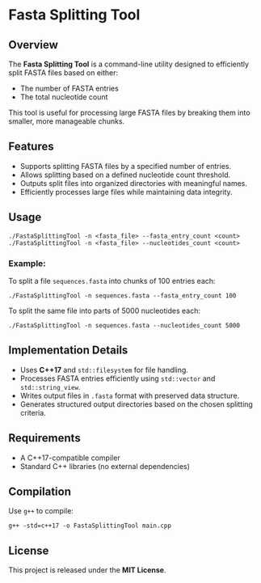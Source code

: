 # Fasta Splitting Tool

## Overview
The **Fasta Splitting Tool** is a command-line utility designed to efficiently split FASTA files based on either:
- The number of FASTA entries
- The total nucleotide count

This tool is useful for processing large FASTA files by breaking them into smaller, more manageable chunks.

## Features
- Supports splitting FASTA files by a specified number of entries.
- Allows splitting based on a defined nucleotide count threshold.
- Outputs split files into organized directories with meaningful names.
- Efficiently processes large files while maintaining data integrity.

## Usage
```
./FastaSplittingTool -n <fasta_file> --fasta_entry_count <count>
./FastaSplittingTool -n <fasta_file> --nucleotides_count <count>
```
### Example:
To split a file `sequences.fasta` into chunks of 100 entries each:
```
./FastaSplittingTool -n sequences.fasta --fasta_entry_count 100
```
To split the same file into parts of 5000 nucleotides each:
```
./FastaSplittingTool -n sequences.fasta --nucleotides_count 5000
```

## Implementation Details
- Uses **C++17** and `std::filesystem` for file handling.
- Processes FASTA entries efficiently using `std::vector` and `std::string_view`.
- Writes output files in `.fasta` format with preserved data structure.
- Generates structured output directories based on the chosen splitting criteria.

## Requirements
- A C++17-compatible compiler
- Standard C++ libraries (no external dependencies)

## Compilation
Use `g++` to compile:
```
g++ -std=c++17 -o FastaSplittingTool main.cpp
```

## License
This project is released under the **MIT License**.
